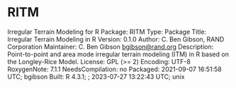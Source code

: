 # RITM
Irregular Terrain Modeling for R
Package: RITM
Type: Package
Title: Irregular Terrain Modeling in R
Version: 0.1.0
Author: C. Ben Gibson, RAND Corporation
Maintainer: C. Ben Gibson <bgibson@rand.org>
Description: Point-to-point and area mode irregular terrain modeling (ITM) in R based on the Longley-Rice Model. 
License: GPL (>= 2)
Encoding: UTF-8
RoxygenNote: 7.1.1
NeedsCompilation: no
Packaged: 2021-09-07 16:51:58 UTC; bgibson
Built: R 4.3.1; ; 2023-07-27 13:22:43 UTC; unix
